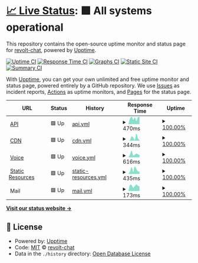 # [📈 Live Status](https://status.revolt.chat): <!--live status--> **🟩 All systems operational**

This repository contains the open-source uptime monitor and status page for [revolt-chat](https://status.revolt.chat), powered by [Upptime](https://github.com/upptime/upptime).

[![Uptime CI](https://github.com/revolt-chat/status/workflows/Uptime%20CI/badge.svg)](https://github.com/revolt-chat/status/actions?query=workflow%3A%22Uptime+CI%22)
[![Response Time CI](https://github.com/revolt-chat/status/workflows/Response%20Time%20CI/badge.svg)](https://github.com/revolt-chat/status/actions?query=workflow%3A%22Response+Time+CI%22)
[![Graphs CI](https://github.com/revolt-chat/status/workflows/Graphs%20CI/badge.svg)](https://github.com/revolt-chat/status/actions?query=workflow%3A%22Graphs+CI%22)
[![Static Site CI](https://github.com/revolt-chat/status/workflows/Static%20Site%20CI/badge.svg)](https://github.com/revolt-chat/status/actions?query=workflow%3A%22Static+Site+CI%22)
[![Summary CI](https://github.com/revolt-chat/status/workflows/Summary%20CI/badge.svg)](https://github.com/revolt-chat/status/actions?query=workflow%3A%22Summary+CI%22)

With [Upptime](https://upptime.js.org), you can get your own unlimited and free uptime monitor and status page, powered entirely by a GitHub repository. We use [Issues](https://github.com/revolt-chat/status/issues) as incident reports, [Actions](https://github.com/revolt-chat/status/actions) as uptime monitors, and [Pages](https://status.revolt.chat) for the status page.

<!--start: status pages-->
<!-- This summary is generated by Upptime (https://github.com/upptime/upptime) -->
<!-- Do not edit this manually, your changes will be overwritten -->
<!-- prettier-ignore -->
| URL | Status | History | Response Time | Uptime |
| --- | ------ | ------- | ------------- | ------ |
| <img alt="" src="https://favicons.githubusercontent.com/api.revolt.chat" height="13"> [API](https://api.revolt.chat) | 🟩 Up | [api.yml](https://github.com/revolt-chat/status/commits/HEAD/history/api.yml) | <details><summary><img alt="Response time graph" src="./graphs/api/response-time-week.png" height="20"> 470ms</summary><br><a href="https://status.revolt.chat/history/api"><img alt="Response time 413" src="https://img.shields.io/endpoint?url=https%3A%2F%2Fraw.githubusercontent.com%2Frevolt-chat%2Fstatus%2FHEAD%2Fapi%2Fapi%2Fresponse-time.json"></a><br><a href="https://status.revolt.chat/history/api"><img alt="24-hour response time 598" src="https://img.shields.io/endpoint?url=https%3A%2F%2Fraw.githubusercontent.com%2Frevolt-chat%2Fstatus%2FHEAD%2Fapi%2Fapi%2Fresponse-time-day.json"></a><br><a href="https://status.revolt.chat/history/api"><img alt="7-day response time 470" src="https://img.shields.io/endpoint?url=https%3A%2F%2Fraw.githubusercontent.com%2Frevolt-chat%2Fstatus%2FHEAD%2Fapi%2Fapi%2Fresponse-time-week.json"></a><br><a href="https://status.revolt.chat/history/api"><img alt="30-day response time 424" src="https://img.shields.io/endpoint?url=https%3A%2F%2Fraw.githubusercontent.com%2Frevolt-chat%2Fstatus%2FHEAD%2Fapi%2Fapi%2Fresponse-time-month.json"></a><br><a href="https://status.revolt.chat/history/api"><img alt="1-year response time 413" src="https://img.shields.io/endpoint?url=https%3A%2F%2Fraw.githubusercontent.com%2Frevolt-chat%2Fstatus%2FHEAD%2Fapi%2Fapi%2Fresponse-time-year.json"></a></details> | <details><summary><a href="https://status.revolt.chat/history/api">100.00%</a></summary><a href="https://status.revolt.chat/history/api"><img alt="All-time uptime 99.86%" src="https://img.shields.io/endpoint?url=https%3A%2F%2Fraw.githubusercontent.com%2Frevolt-chat%2Fstatus%2FHEAD%2Fapi%2Fapi%2Fuptime.json"></a><br><a href="https://status.revolt.chat/history/api"><img alt="24-hour uptime 100.00%" src="https://img.shields.io/endpoint?url=https%3A%2F%2Fraw.githubusercontent.com%2Frevolt-chat%2Fstatus%2FHEAD%2Fapi%2Fapi%2Fuptime-day.json"></a><br><a href="https://status.revolt.chat/history/api"><img alt="7-day uptime 100.00%" src="https://img.shields.io/endpoint?url=https%3A%2F%2Fraw.githubusercontent.com%2Frevolt-chat%2Fstatus%2FHEAD%2Fapi%2Fapi%2Fuptime-week.json"></a><br><a href="https://status.revolt.chat/history/api"><img alt="30-day uptime 100.00%" src="https://img.shields.io/endpoint?url=https%3A%2F%2Fraw.githubusercontent.com%2Frevolt-chat%2Fstatus%2FHEAD%2Fapi%2Fapi%2Fuptime-month.json"></a><br><a href="https://status.revolt.chat/history/api"><img alt="1-year uptime 99.86%" src="https://img.shields.io/endpoint?url=https%3A%2F%2Fraw.githubusercontent.com%2Frevolt-chat%2Fstatus%2FHEAD%2Fapi%2Fapi%2Fuptime-year.json"></a></details>
| <img alt="" src="https://favicons.githubusercontent.com/autumn.revolt.chat" height="13"> [CDN](https://autumn.revolt.chat) | 🟩 Up | [cdn.yml](https://github.com/revolt-chat/status/commits/HEAD/history/cdn.yml) | <details><summary><img alt="Response time graph" src="./graphs/cdn/response-time-week.png" height="20"> 344ms</summary><br><a href="https://status.revolt.chat/history/cdn"><img alt="Response time 254" src="https://img.shields.io/endpoint?url=https%3A%2F%2Fraw.githubusercontent.com%2Frevolt-chat%2Fstatus%2FHEAD%2Fapi%2Fcdn%2Fresponse-time.json"></a><br><a href="https://status.revolt.chat/history/cdn"><img alt="24-hour response time 61" src="https://img.shields.io/endpoint?url=https%3A%2F%2Fraw.githubusercontent.com%2Frevolt-chat%2Fstatus%2FHEAD%2Fapi%2Fcdn%2Fresponse-time-day.json"></a><br><a href="https://status.revolt.chat/history/cdn"><img alt="7-day response time 344" src="https://img.shields.io/endpoint?url=https%3A%2F%2Fraw.githubusercontent.com%2Frevolt-chat%2Fstatus%2FHEAD%2Fapi%2Fcdn%2Fresponse-time-week.json"></a><br><a href="https://status.revolt.chat/history/cdn"><img alt="30-day response time 241" src="https://img.shields.io/endpoint?url=https%3A%2F%2Fraw.githubusercontent.com%2Frevolt-chat%2Fstatus%2FHEAD%2Fapi%2Fcdn%2Fresponse-time-month.json"></a><br><a href="https://status.revolt.chat/history/cdn"><img alt="1-year response time 254" src="https://img.shields.io/endpoint?url=https%3A%2F%2Fraw.githubusercontent.com%2Frevolt-chat%2Fstatus%2FHEAD%2Fapi%2Fcdn%2Fresponse-time-year.json"></a></details> | <details><summary><a href="https://status.revolt.chat/history/cdn">100.00%</a></summary><a href="https://status.revolt.chat/history/cdn"><img alt="All-time uptime 99.99%" src="https://img.shields.io/endpoint?url=https%3A%2F%2Fraw.githubusercontent.com%2Frevolt-chat%2Fstatus%2FHEAD%2Fapi%2Fcdn%2Fuptime.json"></a><br><a href="https://status.revolt.chat/history/cdn"><img alt="24-hour uptime 100.00%" src="https://img.shields.io/endpoint?url=https%3A%2F%2Fraw.githubusercontent.com%2Frevolt-chat%2Fstatus%2FHEAD%2Fapi%2Fcdn%2Fuptime-day.json"></a><br><a href="https://status.revolt.chat/history/cdn"><img alt="7-day uptime 100.00%" src="https://img.shields.io/endpoint?url=https%3A%2F%2Fraw.githubusercontent.com%2Frevolt-chat%2Fstatus%2FHEAD%2Fapi%2Fcdn%2Fuptime-week.json"></a><br><a href="https://status.revolt.chat/history/cdn"><img alt="30-day uptime 100.00%" src="https://img.shields.io/endpoint?url=https%3A%2F%2Fraw.githubusercontent.com%2Frevolt-chat%2Fstatus%2FHEAD%2Fapi%2Fcdn%2Fuptime-month.json"></a><br><a href="https://status.revolt.chat/history/cdn"><img alt="1-year uptime 99.99%" src="https://img.shields.io/endpoint?url=https%3A%2F%2Fraw.githubusercontent.com%2Frevolt-chat%2Fstatus%2FHEAD%2Fapi%2Fcdn%2Fuptime-year.json"></a></details>
| <img alt="" src="https://favicons.githubusercontent.com/vortex.revolt.chat" height="13"> [Voice](https://vortex.revolt.chat) | 🟩 Up | [voice.yml](https://github.com/revolt-chat/status/commits/HEAD/history/voice.yml) | <details><summary><img alt="Response time graph" src="./graphs/voice/response-time-week.png" height="20"> 616ms</summary><br><a href="https://status.revolt.chat/history/voice"><img alt="Response time 468" src="https://img.shields.io/endpoint?url=https%3A%2F%2Fraw.githubusercontent.com%2Frevolt-chat%2Fstatus%2FHEAD%2Fapi%2Fvoice%2Fresponse-time.json"></a><br><a href="https://status.revolt.chat/history/voice"><img alt="24-hour response time 461" src="https://img.shields.io/endpoint?url=https%3A%2F%2Fraw.githubusercontent.com%2Frevolt-chat%2Fstatus%2FHEAD%2Fapi%2Fvoice%2Fresponse-time-day.json"></a><br><a href="https://status.revolt.chat/history/voice"><img alt="7-day response time 616" src="https://img.shields.io/endpoint?url=https%3A%2F%2Fraw.githubusercontent.com%2Frevolt-chat%2Fstatus%2FHEAD%2Fapi%2Fvoice%2Fresponse-time-week.json"></a><br><a href="https://status.revolt.chat/history/voice"><img alt="30-day response time 498" src="https://img.shields.io/endpoint?url=https%3A%2F%2Fraw.githubusercontent.com%2Frevolt-chat%2Fstatus%2FHEAD%2Fapi%2Fvoice%2Fresponse-time-month.json"></a><br><a href="https://status.revolt.chat/history/voice"><img alt="1-year response time 468" src="https://img.shields.io/endpoint?url=https%3A%2F%2Fraw.githubusercontent.com%2Frevolt-chat%2Fstatus%2FHEAD%2Fapi%2Fvoice%2Fresponse-time-year.json"></a></details> | <details><summary><a href="https://status.revolt.chat/history/voice">100.00%</a></summary><a href="https://status.revolt.chat/history/voice"><img alt="All-time uptime 100.00%" src="https://img.shields.io/endpoint?url=https%3A%2F%2Fraw.githubusercontent.com%2Frevolt-chat%2Fstatus%2FHEAD%2Fapi%2Fvoice%2Fuptime.json"></a><br><a href="https://status.revolt.chat/history/voice"><img alt="24-hour uptime 100.00%" src="https://img.shields.io/endpoint?url=https%3A%2F%2Fraw.githubusercontent.com%2Frevolt-chat%2Fstatus%2FHEAD%2Fapi%2Fvoice%2Fuptime-day.json"></a><br><a href="https://status.revolt.chat/history/voice"><img alt="7-day uptime 100.00%" src="https://img.shields.io/endpoint?url=https%3A%2F%2Fraw.githubusercontent.com%2Frevolt-chat%2Fstatus%2FHEAD%2Fapi%2Fvoice%2Fuptime-week.json"></a><br><a href="https://status.revolt.chat/history/voice"><img alt="30-day uptime 100.00%" src="https://img.shields.io/endpoint?url=https%3A%2F%2Fraw.githubusercontent.com%2Frevolt-chat%2Fstatus%2FHEAD%2Fapi%2Fvoice%2Fuptime-month.json"></a><br><a href="https://status.revolt.chat/history/voice"><img alt="1-year uptime 100.00%" src="https://img.shields.io/endpoint?url=https%3A%2F%2Fraw.githubusercontent.com%2Frevolt-chat%2Fstatus%2FHEAD%2Fapi%2Fvoice%2Fuptime-year.json"></a></details>
| <img alt="" src="https://favicons.githubusercontent.com/static.revolt.chat" height="13"> [Static Resources](https://static.revolt.chat) | 🟩 Up | [static-resources.yml](https://github.com/revolt-chat/status/commits/HEAD/history/static-resources.yml) | <details><summary><img alt="Response time graph" src="./graphs/static-resources/response-time-week.png" height="20"> 435ms</summary><br><a href="https://status.revolt.chat/history/static-resources"><img alt="Response time 381" src="https://img.shields.io/endpoint?url=https%3A%2F%2Fraw.githubusercontent.com%2Frevolt-chat%2Fstatus%2FHEAD%2Fapi%2Fstatic-resources%2Fresponse-time.json"></a><br><a href="https://status.revolt.chat/history/static-resources"><img alt="24-hour response time 268" src="https://img.shields.io/endpoint?url=https%3A%2F%2Fraw.githubusercontent.com%2Frevolt-chat%2Fstatus%2FHEAD%2Fapi%2Fstatic-resources%2Fresponse-time-day.json"></a><br><a href="https://status.revolt.chat/history/static-resources"><img alt="7-day response time 435" src="https://img.shields.io/endpoint?url=https%3A%2F%2Fraw.githubusercontent.com%2Frevolt-chat%2Fstatus%2FHEAD%2Fapi%2Fstatic-resources%2Fresponse-time-week.json"></a><br><a href="https://status.revolt.chat/history/static-resources"><img alt="30-day response time 855" src="https://img.shields.io/endpoint?url=https%3A%2F%2Fraw.githubusercontent.com%2Frevolt-chat%2Fstatus%2FHEAD%2Fapi%2Fstatic-resources%2Fresponse-time-month.json"></a><br><a href="https://status.revolt.chat/history/static-resources"><img alt="1-year response time 381" src="https://img.shields.io/endpoint?url=https%3A%2F%2Fraw.githubusercontent.com%2Frevolt-chat%2Fstatus%2FHEAD%2Fapi%2Fstatic-resources%2Fresponse-time-year.json"></a></details> | <details><summary><a href="https://status.revolt.chat/history/static-resources">100.00%</a></summary><a href="https://status.revolt.chat/history/static-resources"><img alt="All-time uptime 100.00%" src="https://img.shields.io/endpoint?url=https%3A%2F%2Fraw.githubusercontent.com%2Frevolt-chat%2Fstatus%2FHEAD%2Fapi%2Fstatic-resources%2Fuptime.json"></a><br><a href="https://status.revolt.chat/history/static-resources"><img alt="24-hour uptime 100.00%" src="https://img.shields.io/endpoint?url=https%3A%2F%2Fraw.githubusercontent.com%2Frevolt-chat%2Fstatus%2FHEAD%2Fapi%2Fstatic-resources%2Fuptime-day.json"></a><br><a href="https://status.revolt.chat/history/static-resources"><img alt="7-day uptime 100.00%" src="https://img.shields.io/endpoint?url=https%3A%2F%2Fraw.githubusercontent.com%2Frevolt-chat%2Fstatus%2FHEAD%2Fapi%2Fstatic-resources%2Fuptime-week.json"></a><br><a href="https://status.revolt.chat/history/static-resources"><img alt="30-day uptime 100.00%" src="https://img.shields.io/endpoint?url=https%3A%2F%2Fraw.githubusercontent.com%2Frevolt-chat%2Fstatus%2FHEAD%2Fapi%2Fstatic-resources%2Fuptime-month.json"></a><br><a href="https://status.revolt.chat/history/static-resources"><img alt="1-year uptime 100.00%" src="https://img.shields.io/endpoint?url=https%3A%2F%2Fraw.githubusercontent.com%2Frevolt-chat%2Fstatus%2FHEAD%2Fapi%2Fstatic-resources%2Fuptime-year.json"></a></details>
| <img alt="" src="https://favicons.githubusercontent.com/null" height="13"> Mail | 🟩 Up | [mail.yml](https://github.com/revolt-chat/status/commits/HEAD/history/mail.yml) | <details><summary><img alt="Response time graph" src="./graphs/mail/response-time-week.png" height="20"> 173ms</summary><br><a href="https://status.revolt.chat/history/mail"><img alt="Response time 149" src="https://img.shields.io/endpoint?url=https%3A%2F%2Fraw.githubusercontent.com%2Frevolt-chat%2Fstatus%2FHEAD%2Fapi%2Fmail%2Fresponse-time.json"></a><br><a href="https://status.revolt.chat/history/mail"><img alt="24-hour response time 153" src="https://img.shields.io/endpoint?url=https%3A%2F%2Fraw.githubusercontent.com%2Frevolt-chat%2Fstatus%2FHEAD%2Fapi%2Fmail%2Fresponse-time-day.json"></a><br><a href="https://status.revolt.chat/history/mail"><img alt="7-day response time 173" src="https://img.shields.io/endpoint?url=https%3A%2F%2Fraw.githubusercontent.com%2Frevolt-chat%2Fstatus%2FHEAD%2Fapi%2Fmail%2Fresponse-time-week.json"></a><br><a href="https://status.revolt.chat/history/mail"><img alt="30-day response time 152" src="https://img.shields.io/endpoint?url=https%3A%2F%2Fraw.githubusercontent.com%2Frevolt-chat%2Fstatus%2FHEAD%2Fapi%2Fmail%2Fresponse-time-month.json"></a><br><a href="https://status.revolt.chat/history/mail"><img alt="1-year response time 149" src="https://img.shields.io/endpoint?url=https%3A%2F%2Fraw.githubusercontent.com%2Frevolt-chat%2Fstatus%2FHEAD%2Fapi%2Fmail%2Fresponse-time-year.json"></a></details> | <details><summary><a href="https://status.revolt.chat/history/mail">100.00%</a></summary><a href="https://status.revolt.chat/history/mail"><img alt="All-time uptime 100.00%" src="https://img.shields.io/endpoint?url=https%3A%2F%2Fraw.githubusercontent.com%2Frevolt-chat%2Fstatus%2FHEAD%2Fapi%2Fmail%2Fuptime.json"></a><br><a href="https://status.revolt.chat/history/mail"><img alt="24-hour uptime 100.00%" src="https://img.shields.io/endpoint?url=https%3A%2F%2Fraw.githubusercontent.com%2Frevolt-chat%2Fstatus%2FHEAD%2Fapi%2Fmail%2Fuptime-day.json"></a><br><a href="https://status.revolt.chat/history/mail"><img alt="7-day uptime 100.00%" src="https://img.shields.io/endpoint?url=https%3A%2F%2Fraw.githubusercontent.com%2Frevolt-chat%2Fstatus%2FHEAD%2Fapi%2Fmail%2Fuptime-week.json"></a><br><a href="https://status.revolt.chat/history/mail"><img alt="30-day uptime 100.00%" src="https://img.shields.io/endpoint?url=https%3A%2F%2Fraw.githubusercontent.com%2Frevolt-chat%2Fstatus%2FHEAD%2Fapi%2Fmail%2Fuptime-month.json"></a><br><a href="https://status.revolt.chat/history/mail"><img alt="1-year uptime 100.00%" src="https://img.shields.io/endpoint?url=https%3A%2F%2Fraw.githubusercontent.com%2Frevolt-chat%2Fstatus%2FHEAD%2Fapi%2Fmail%2Fuptime-year.json"></a></details>

<!--end: status pages-->

[**Visit our status website →**](https://status.revolt.chat)

## 📄 License

- Powered by: [Upptime](https://github.com/upptime/upptime)
- Code: [MIT](./LICENSE) © [revolt-chat](https://status.revolt.chat)
- Data in the `./history` directory: [Open Database License](https://opendatacommons.org/licenses/odbl/1-0/)
